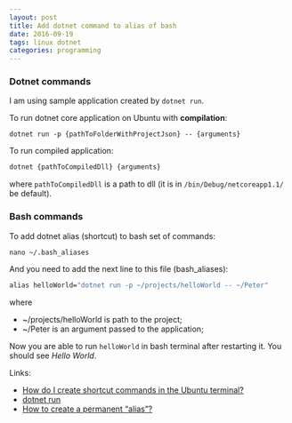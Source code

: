 ```yaml
---
layout: post
title: Add dotnet command to alias of bash
date: 2016-09-19
tags: linux dotnet
categories: programming
---
```

### Dotnet commands
I am using sample application created by `dotnet run`.

To run dotnet core application on Ubuntu with **compilation**:

```docker
dotnet run -p {pathToFolderWithProjectJson} -- {arguments}
```

To run compiled application:

```bat
dotnet {pathToCompiledDll} {arguments}
```
where `pathToCompiledDll` is a path to dll (it is in `/bin/Debug/netcoreapp1.1/` be default).

### Bash commands

To add dotnet alias (shortcut) to bash set of commands:

```bat
nano ~/.bash_aliases
```

And you need to add the next line to this file (bash_aliases):

```bat
alias helloWorld="dotnet run -p ~/projects/helloWorld -- ~/Peter"
```
where
* ~/projects/helloWorld is path to the project;
* ~/Peter is an argument passed to the application;

Now you are able to run `helloWorld` in bash terminal after restarting it. You should see *Hello World*.

Links:
* [How do I create shortcut commands in the Ubuntu terminal?](http://stackoverflow.com/questions/5658781/how-do-i-create-shortcut-commands-in-the-ubuntu-terminal)
* [dotnet run](https://docs.microsoft.com/en-us/dotnet/articles/core/tools/dotnet-run)
* [How to create a permanent “alias”?](http://askubuntu.com/questions/1414/how-to-create-a-permanent-alias#5278)
